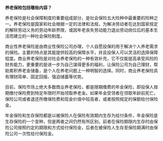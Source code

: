 **养老保险包括哪些内容？**

养老保险是社会保障制度的重要组成部分，是社会保险五大险种中最重要的险种之一。养老保险是国家和社会根据一定的法律和法规，为解决劳动者在达到国家规定的解除劳动义务的劳动年龄界限，或因年老丧失劳动能力退出劳动岗位后的基本生活而建立的一种社会保险制度。

商业性养老保险是由商业性保险公司办理，个人自愿投保的用于解决个人养老需求的保险。主要的特点是其能提供较高的保障水平，并且投保人可以灵活的选择保障程度。商业养老保险是对社会养老保险的一种有效补充，它不仅能提高承受风险的财务能力，更重要的是进一步为自己谋得更多的福利，让保险公司为自己理财，帮助累积养老金储备，是个人在养老问题上一种明智的选择。同时，商业养老保险具有理财简单、固定回报、强迫储蓄等优势。

目前，保险市场上绝大多数商业养老保险，都是限期缴费的年金保险，即投保人按期缴付保险费到特定年限时开始领取养老金。如果年金受领者在领取年龄前死亡，保险公司或者退还所缴保险费和现金价值中较高者，或者按照规定的保额给付保险金。

年金保险和生存保险都是以被保险人在保险有效期内生存为给付条件，年金保险是生存保险的一个变种，但是两者之间仍然有所区别。前者在保险期限内生存时由保险公司按照约定的期限和方式给付保险金，后者在被保险人生存至保险期满时由保险公司一次性给付保险金。